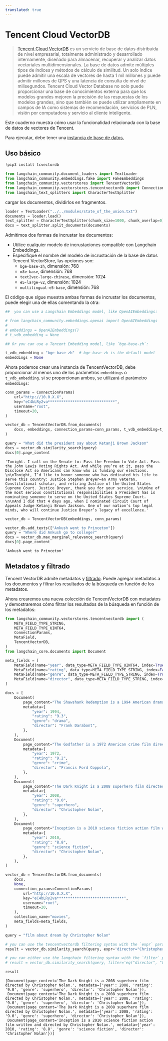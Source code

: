 ```yaml
---
translated: true
---
```


# Tencent Cloud VectorDB

>[Tencent Cloud VectorDB](https://cloud.tencent.com/document/product/1709) es un servicio de base de datos distribuida de nivel empresarial, totalmente administrado y desarrollado internamente, diseñado para almacenar, recuperar y analizar datos vectoriales multidimensionales. La base de datos admite múltiples tipos de índices y métodos de cálculo de similitud. Un solo índice puede admitir una escala de vectores de hasta 1 mil millones y puede admitir millones de QPS y una latencia de consulta de nivel de milisegundos. Tencent Cloud Vector Database no solo puede proporcionar una base de conocimientos externa para que los modelos grandes mejoren la precisión de las respuestas de los modelos grandes, sino que también se puede utilizar ampliamente en campos de IA como sistemas de recomendación, servicios de PLN, visión por computadora y servicio al cliente inteligente.

Este cuaderno muestra cómo usar la funcionalidad relacionada con la base de datos de vectores de Tencent.

Para ejecutar, debe tener una [instancia de base de datos.](https://cloud.tencent.com/document/product/1709/95101)

## Uso básico

```python
!pip3 install tcvectordb
```

```python
from langchain_community.document_loaders import TextLoader
from langchain_community.embeddings.fake import FakeEmbeddings
from langchain_community.vectorstores import TencentVectorDB
from langchain_community.vectorstores.tencentvectordb import ConnectionParams
from langchain_text_splitters import CharacterTextSplitter
```

cargar los documentos, dividirlos en fragmentos.

```python
loader = TextLoader("../../modules/state_of_the_union.txt")
documents = loader.load()
text_splitter = CharacterTextSplitter(chunk_size=1000, chunk_overlap=0)
docs = text_splitter.split_documents(documents)
```

Admitimos dos formas de incrustar los documentos:
- Utilice cualquier modelo de incrustaciones compatible con Langchain Embeddings.
- Especifique el nombre del modelo de incrustación de la base de datos Tencent VectorStore, las opciones son:
    - `bge-base-zh`, dimensión: 768
    - `m3e-base`, dimensión: 768
    - `text2vec-large-chinese`, dimensión: 1024
    - `e5-large-v2`, dimensión: 1024
    - `multilingual-e5-base`, dimensión: 768

El código que sigue muestra ambas formas de incrustar los documentos, puede elegir una de ellas comentando la otra:

```python
##  you can use a Langchain Embeddings model, like OpenAIEmbeddings:

# from langchain_community.embeddings.openai import OpenAIEmbeddings
#
# embeddings = OpenAIEmbeddings()
# t_vdb_embedding = None

## Or you can use a Tencent Embedding model, like `bge-base-zh`:

t_vdb_embedding = "bge-base-zh"  # bge-base-zh is the default model
embeddings = None
```

Ahora podemos crear una instancia de TencentVectorDB, debe proporcionar al menos uno de los parámetros `embeddings` o `t_vdb_embedding`. si se proporcionan ambos, se utilizará el parámetro `embeddings`:

```python
conn_params = ConnectionParams(
    url="http://10.0.X.X",
    key="eC4bLRy2va******************************",
    username="root",
    timeout=20,
)

vector_db = TencentVectorDB.from_documents(
    docs, embeddings, connection_params=conn_params, t_vdb_embedding=t_vdb_embedding
)
```

```python
query = "What did the president say about Ketanji Brown Jackson"
docs = vector_db.similarity_search(query)
docs[0].page_content
```

```output
'Tonight. I call on the Senate to: Pass the Freedom to Vote Act. Pass the John Lewis Voting Rights Act. And while you’re at it, pass the Disclose Act so Americans can know who is funding our elections. \n\nTonight, I’d like to honor someone who has dedicated his life to serve this country: Justice Stephen Breyer—an Army veteran, Constitutional scholar, and retiring Justice of the United States Supreme Court. Justice Breyer, thank you for your service. \n\nOne of the most serious constitutional responsibilities a President has is nominating someone to serve on the United States Supreme Court. \n\nAnd I did that 4 days ago, when I nominated Circuit Court of Appeals Judge Ketanji Brown Jackson. One of our nation’s top legal minds, who will continue Justice Breyer’s legacy of excellence.'
```

```python
vector_db = TencentVectorDB(embeddings, conn_params)

vector_db.add_texts(["Ankush went to Princeton"])
query = "Where did Ankush go to college?"
docs = vector_db.max_marginal_relevance_search(query)
docs[0].page_content
```

```output
'Ankush went to Princeton'
```

## Metadatos y filtrado

Tencent VectorDB admite metadatos y [filtrado](https://cloud.tencent.com/document/product/1709/95099#c6f6d3a3-02c5-4891-b0a1-30fe4daf18d8). Puede agregar metadatos a los documentos y filtrar los resultados de la búsqueda en función de los metadatos.

Ahora crearemos una nueva colección de TencentVectorDB con metadatos y demostraremos cómo filtrar los resultados de la búsqueda en función de los metadatos:

```python
from langchain_community.vectorstores.tencentvectordb import (
    META_FIELD_TYPE_STRING,
    META_FIELD_TYPE_UINT64,
    ConnectionParams,
    MetaField,
    TencentVectorDB,
)
from langchain_core.documents import Document

meta_fields = [
    MetaField(name="year", data_type=META_FIELD_TYPE_UINT64, index=True),
    MetaField(name="rating", data_type=META_FIELD_TYPE_STRING, index=False),
    MetaField(name="genre", data_type=META_FIELD_TYPE_STRING, index=True),
    MetaField(name="director", data_type=META_FIELD_TYPE_STRING, index=True),
]

docs = [
    Document(
        page_content="The Shawshank Redemption is a 1994 American drama film written and directed by Frank Darabont.",
        metadata={
            "year": 1994,
            "rating": "9.3",
            "genre": "drama",
            "director": "Frank Darabont",
        },
    ),
    Document(
        page_content="The Godfather is a 1972 American crime film directed by Francis Ford Coppola.",
        metadata={
            "year": 1972,
            "rating": "9.2",
            "genre": "crime",
            "director": "Francis Ford Coppola",
        },
    ),
    Document(
        page_content="The Dark Knight is a 2008 superhero film directed by Christopher Nolan.",
        metadata={
            "year": 2008,
            "rating": "9.0",
            "genre": "superhero",
            "director": "Christopher Nolan",
        },
    ),
    Document(
        page_content="Inception is a 2010 science fiction action film written and directed by Christopher Nolan.",
        metadata={
            "year": 2010,
            "rating": "8.8",
            "genre": "science fiction",
            "director": "Christopher Nolan",
        },
    ),
]

vector_db = TencentVectorDB.from_documents(
    docs,
    None,
    connection_params=ConnectionParams(
        url="http://10.0.X.X",
        key="eC4bLRy2va******************************",
        username="root",
        timeout=20,
    ),
    collection_name="movies",
    meta_fields=meta_fields,
)

query = "film about dream by Christopher Nolan"

# you can use the tencentvectordb filtering syntax with the `expr` parameter:
result = vector_db.similarity_search(query, expr='director="Christopher Nolan"')

# you can either use the langchain filtering syntax with the `filter` parameter:
# result = vector_db.similarity_search(query, filter='eq("director", "Christopher Nolan")')

result
```

```output
[Document(page_content='The Dark Knight is a 2008 superhero film directed by Christopher Nolan.', metadata={'year': 2008, 'rating': '9.0', 'genre': 'superhero', 'director': 'Christopher Nolan'}),
 Document(page_content='The Dark Knight is a 2008 superhero film directed by Christopher Nolan.', metadata={'year': 2008, 'rating': '9.0', 'genre': 'superhero', 'director': 'Christopher Nolan'}),
 Document(page_content='The Dark Knight is a 2008 superhero film directed by Christopher Nolan.', metadata={'year': 2008, 'rating': '9.0', 'genre': 'superhero', 'director': 'Christopher Nolan'}),
 Document(page_content='Inception is a 2010 science fiction action film written and directed by Christopher Nolan.', metadata={'year': 2010, 'rating': '8.8', 'genre': 'science fiction', 'director': 'Christopher Nolan'})]
```
